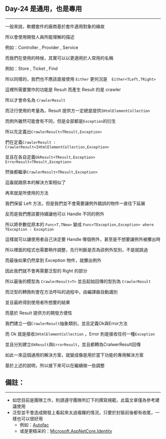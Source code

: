 ## Day-24 是通用，也是專用
---

一般來說，軟體套件的廠商基於套件適用對象的緣故

所以會使用開發人員所能理解的描述

例如：Controller , Provider , Service

而我們在使用的時候，其實可以以更適用於人常用的名稱

例如：Store , Ticket , Find

所以同樣的，我們也不應該直接使用 ```Either``` 更何況是　```Either<TLeft,TRight>```

這裡所需要實作的功能是 Result 而產生 Result 的是 crawler

所以才會命名為 ```CrawlerResult```

而泛行使用的考量為，Result 提供方一定總是提供```IHtmlElementCollection```

而例外雖然可能會有不同，但是全部都是```Exception```的衍生

所以先定義出```CrawlerResult<TResult,Exception>```

們在定義```CrawlerResult : CrawlerResult<IHtmlElementCollection,Exception>```

並且在各自定義```OkResult<TResult,Exception>``` ```ErrorResult<TResult,Exception>```

然後都繼承```CrawlerResult<TResult,Exception>```

這盎就跟原本的解決方案相似了

再來就是所使用的方法

我們保留 Left 方法，但是我們並不會需要讓例外錯誤的物件一直往下延展

反而是我們應該要持續讓他可以 Handle 不同的例外

所以將參數從原本的 ```Func<T,TNew>``` 變成 ```Func<TException,Exception> where TException : Exception```

這樣就可以讓使用者自己決定要 Handle 哪個例外，甚至是不想要讓例外被擲出時

所以裡面的程式也需要稍作調整，先行判斷是否為該例外型別，不是就跳過

而最後如果仍然拿到 Exception 物件，就擲出例外

因此我們就不會再需要泛型的 Right 的部分

所以最後的模型為 ```CrawlerResult<T>``` 並且起始回傳的型別為 ```CrawlerResult```

而泛型的轉換則會在方法呼叫的過程中，由編譯器自動識別

並且最終得到使用者所想要的結果

而基於 Result 提供方的開發方便性

我們建立一個```CrawlerResult```抽象類別，並且定義Ok與Error方法

而 Ok 就是接收```IHtmlElementCollection``` ，Error 則是接收任何一種```Exception```

並且分別建立```OkResult```與```ErrorResult```，並且都轉為CralwerResult回傳

如此一來這個通用的解決方案，就變成像是用於當下功能的專用解決方案

基於上述的說明，所以接下來可以在繼續做一些調整

## 備註：
---

 - 如您目前是團隊工作，則請遵守團隊所訂下的撰寫規範，此篇文章僅為參考建議使用
 - 泛型並不會造成開發上看起來太過複雜的情況，只要於封裝前後都有收尾，一樣也可以很好用
   - 例如：[Autofac](https://github.com/autofac/Autofac/blob/develop/src/Autofac/Builder/IRegistrationBuilder.cs)
   - 或是更精采的：[Microsoft.AspNetCore.Identity](https://github.com/aspnet/Identity/blob/dev/src/Service.EF/IdentityServiceDbContext.cs#L42)
